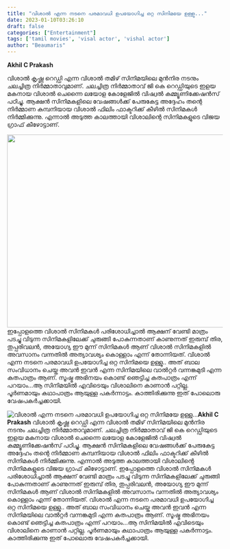 ```yaml
---
title: "വിശാൽ എന്ന നടനെ പരമാവധി ഉപയോഗിച്ച ഒറ്റ സിനിമയേ ഉള്ളു..."
date: 2023-01-10T03:26:10
draft: false
categories: ["Entertainment"]
tags: ['tamil movies', 'visal actor', 'vishal actor']
author: "Beaumaris"
---
```


<strong>Akhil C Prakash</strong>

വിശാൽ കൃഷ്ണ റെഡ്ഡി എന്ന വിശാൽ തമിഴ് സിനിമയിലെ മുൻനിര നടനും ചലച്ചിത്ര നിർമ്മാതാവുമാണ്. ചലച്ചിത്ര നിർമ്മാതാവ് ജി കെ റെഡ്ഡിയുടെ ഇളയ മകനായ വിശാൽ ചെന്നൈ ലയോള കോളേജിൽ വിഷ്വൽ കമ്മ്യൂണിക്കേഷൻസ് പഠിച്ചു. ആക്ഷൻ സിനിമകളിലെ വേഷങ്ങൾക്ക് പേരുകേട്ട അദ്ദേഹം തന്റെ നിർമ്മാണ കമ്പനിയായ വിശാൽ ഫിലിം ഫാക്ടറിക്ക് കീഴിൽ സിനിമകൾ നിർമ്മിക്കുന്നു. എന്നാൽ അടുത്ത കാലത്തായി വിശാലിന്റെ സിനിമകളുടെ വിജയ ഗ്രാഫ് കീഴോട്ടാണ്.

<img class="size-large wp-image-378443 aligncenter" src="https://cdn.boolokam.com/articles/2023/01/vv-1024x576.webp" alt="" width="800" height="450" />ഇപ്പോളത്തെ വിശാൽ സിനിമകൾ പരിശോധിച്ചാൽ ആക്ഷന് വേണ്ടി മാത്രം പടച്ചു വിടുന്ന സിനിമകളിലേക്ക് ചുരുങ്ങി പോകുന്നതാണ് കാണുന്നത് ഇരുമ്പ് തിര, തുപ്പരിവലൻ, അയോഗ്യ ഈ മുന്ന് സിനിമകൾ ആണ് വിശാൽ സിനിമകളിൽ അവസാനം വന്നതിൽ അത്യാവശ്യം കൊള്ളാം എന്ന് തോന്നിയത്. വിശാൽ എന്ന നടനെ പരമാവധി ഉപയോഗിച്ച ഒറ്റ സിനിമയെ ഉള്ളു.. അത് ബാല സംവിധാനം ചെയ്ത അവൻ ഇവൻ എന്ന സിനിമയിലെ വാൽറ്റർ വന്നങ്കമുടി എന്ന കതപാത്രം ആണ്. സൂഷ്മ അഭിനയം കൊണ്ട് ഞെട്ടിച്ച കതപാത്രം എന്ന് പറയാം...ആ സിനിമയിൽ എവിടെയും വിശാലിനെ കാണാൻ പറ്റില്ല. പൂർണമായും കഥാപാത്രം ആയുള്ള പകർന്നാട്ടം. കാത്തിരിക്കുന്നു ഇത് പോലൊരു വേഷപകർച്ചക്കായി.


![വിശാൽ എന്ന നടനെ പരമാവധി ഉപയോഗിച്ച ഒറ്റ സിനിമയേ ഉള്ളു...](https://cdn.boolokam.com/articles/2023/01/vv-1024x576.webp)**Akhil C Prakash** വിശാൽ കൃഷ്ണ റെഡ്ഡി എന്ന വിശാൽ തമിഴ് സിനിമയിലെ മുൻനിര നടനും ചലച്ചിത്ര നിർമ്മാതാവുമാണ്. ചലച്ചിത്ര നിർമ്മാതാവ് ജി കെ റെഡ്ഡിയുടെ ഇളയ മകനായ വിശാൽ ചെന്നൈ ലയോള കോളേജിൽ വിഷ്വൽ കമ്മ്യൂണിക്കേഷൻസ് പഠിച്ചു. ആക്ഷൻ സിനിമകളിലെ വേഷങ്ങൾക്ക് പേരുകേട്ട അദ്ദേഹം തന്റെ നിർമ്മാണ കമ്പനിയായ വിശാൽ ഫിലിം ഫാക്ടറിക്ക് കീഴിൽ സിനിമകൾ നിർമ്മിക്കുന്നു. എന്നാൽ അടുത്ത കാലത്തായി വിശാലിന്റെ സിനിമകളുടെ വിജയ ഗ്രാഫ് കീഴോട്ടാണ്. ഇപ്പോളത്തെ വിശാൽ സിനിമകൾ പരിശോധിച്ചാൽ ആക്ഷന് വേണ്ടി മാത്രം പടച്ചു വിടുന്ന സിനിമകളിലേക്ക് ചുരുങ്ങി പോകുന്നതാണ് കാണുന്നത് ഇരുമ്പ് തിര, തുപ്പരിവലൻ, അയോഗ്യ ഈ മുന്ന് സിനിമകൾ ആണ് വിശാൽ സിനിമകളിൽ അവസാനം വന്നതിൽ അത്യാവശ്യം കൊള്ളാം എന്ന് തോന്നിയത്. വിശാൽ എന്ന നടനെ പരമാവധി ഉപയോഗിച്ച ഒറ്റ സിനിമയെ ഉള്ളു.. അത് ബാല സംവിധാനം ചെയ്ത അവൻ ഇവൻ എന്ന സിനിമയിലെ വാൽറ്റർ വന്നങ്കമുടി എന്ന കതപാത്രം ആണ്. സൂഷ്മ അഭിനയം കൊണ്ട് ഞെട്ടിച്ച കതപാത്രം എന്ന് പറയാം...ആ സിനിമയിൽ എവിടെയും വിശാലിനെ കാണാൻ പറ്റില്ല. പൂർണമായും കഥാപാത്രം ആയുള്ള പകർന്നാട്ടം. കാത്തിരിക്കുന്നു ഇത് പോലൊരു വേഷപകർച്ചക്കായി.
